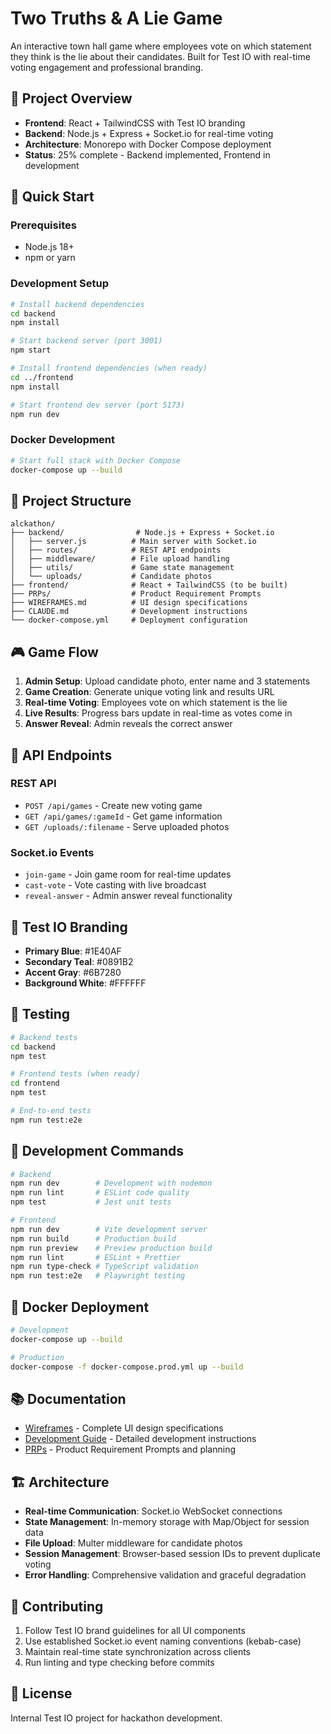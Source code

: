 # Two Truths & A Lie Game

An interactive town hall game where employees vote on which statement they think is the lie about their candidates. Built for Test IO with real-time voting engagement and professional branding.

## 🎯 Project Overview

- **Frontend**: React + TailwindCSS with Test IO branding
- **Backend**: Node.js + Express + Socket.io for real-time voting
- **Architecture**: Monorepo with Docker Compose deployment
- **Status**: 25% complete - Backend implemented, Frontend in development

## 🚀 Quick Start

### Prerequisites
- Node.js 18+
- npm or yarn

### Development Setup

```bash
# Install backend dependencies
cd backend
npm install

# Start backend server (port 3001)
npm start

# Install frontend dependencies (when ready)
cd ../frontend
npm install

# Start frontend dev server (port 5173)
npm run dev
```

### Docker Development

```bash
# Start full stack with Docker Compose
docker-compose up --build
```

## 📁 Project Structure

```
alckathon/
├── backend/                # Node.js + Express + Socket.io
│   ├── server.js          # Main server with Socket.io
│   ├── routes/            # REST API endpoints
│   ├── middleware/        # File upload handling
│   ├── utils/             # Game state management
│   └── uploads/           # Candidate photos
├── frontend/              # React + TailwindCSS (to be built)
├── PRPs/                  # Product Requirement Prompts
├── WIREFRAMES.md          # UI design specifications
├── CLAUDE.md              # Development instructions
└── docker-compose.yml     # Deployment configuration
```

## 🎮 Game Flow

1. **Admin Setup**: Upload candidate photo, enter name and 3 statements
2. **Game Creation**: Generate unique voting link and results URL
3. **Real-time Voting**: Employees vote on which statement is the lie
4. **Live Results**: Progress bars update in real-time as votes come in
5. **Answer Reveal**: Admin reveals the correct answer

## 🔧 API Endpoints

### REST API
- `POST /api/games` - Create new voting game
- `GET /api/games/:gameId` - Get game information
- `GET /uploads/:filename` - Serve uploaded photos

### Socket.io Events
- `join-game` - Join game room for real-time updates
- `cast-vote` - Vote casting with live broadcast
- `reveal-answer` - Admin answer reveal functionality

## 🎨 Test IO Branding

- **Primary Blue**: #1E40AF
- **Secondary Teal**: #0891B2
- **Accent Gray**: #6B7280
- **Background White**: #FFFFFF

## 🧪 Testing

```bash
# Backend tests
cd backend
npm test

# Frontend tests (when ready)
cd frontend
npm test

# End-to-end tests
npm run test:e2e
```

## 📝 Development Commands

```bash
# Backend
npm run dev        # Development with nodemon
npm run lint       # ESLint code quality
npm test           # Jest unit tests

# Frontend
npm run dev        # Vite development server
npm run build      # Production build
npm run preview    # Preview production build
npm run lint       # ESLint + Prettier
npm run type-check # TypeScript validation
npm run test:e2e   # Playwright testing
```

## 🐳 Docker Deployment

```bash
# Development
docker-compose up --build

# Production
docker-compose -f docker-compose.prod.yml up --build
```

## 📚 Documentation

- [Wireframes](./WIREFRAMES.md) - Complete UI design specifications
- [Development Guide](./CLAUDE.md) - Detailed development instructions
- [PRPs](./PRPs/) - Product Requirement Prompts and planning

## 🏗️ Architecture

- **Real-time Communication**: Socket.io WebSocket connections
- **State Management**: In-memory storage with Map/Object for session data
- **File Upload**: Multer middleware for candidate photos
- **Session Management**: Browser-based session IDs to prevent duplicate voting
- **Error Handling**: Comprehensive validation and graceful degradation

## 🤝 Contributing

1. Follow Test IO brand guidelines for all UI components
2. Use established Socket.io event naming conventions (kebab-case)
3. Maintain real-time state synchronization across clients
4. Run linting and type checking before commits

## 📄 License

Internal Test IO project for hackathon development.